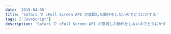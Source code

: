 ```yaml
---
date: '2019-04-05'
title: 'Safari で cFull Screen API が意図した動作をしないのでどうにかする'
tags: ['JavaScript']
description: 'Safari で cFull Screen API が意図した動作をしないのでどうにかする'
---
```

